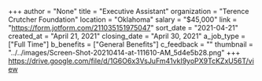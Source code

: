 +++
author = "None"
title = "Executive Assistant"
organization = "Terence Crutcher Foundation"
location = "Oklahoma"
salary = "$45,000"
link = "https://form.jotform.com/211035151975047"
sort_date = "2021-04-21"
created_at = "April 21, 2021"
closing_date = "April 30, 2021"
a_job_type = ["Full Time"]
b_benefits = ["General Benefits"]
c_feedback = ""
thumbnail = "../../images/Screen-Shot-20210414-at-111610-AM_5d4e5b28.png"
+++
https://drive.google.com/file/d/1G6O6x3VsJuFm41vkI9yoPX9TcKZxU56T/view